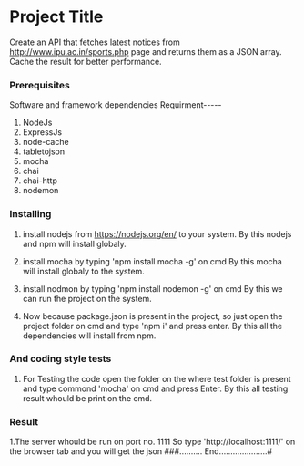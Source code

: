 # Project Title
Create an API that fetches latest notices from http://www.ipu.ac.in/sports.php page and returns them as a JSON array. Cache the result for better performance.

### Prerequisites
Software and framework dependencies Requirment-----
1. NodeJs
2. ExpressJs
3. node-cache
4. tabletojson
5. mocha
6. chai
7. chai-http
8. nodemon
### Installing
1. install nodejs from https://nodejs.org/en/ to your system.
By this nodejs and npm will install globaly.

2. install mocha by typing 'npm install mocha -g' on cmd
By this mocha will install globaly to the system.

3. install nodmon by typing 'npm install nodemon -g' on cmd
By this we can run the project on the system.

4. Now because package.json is present in the project, so just open the project folder on cmd
and type 'npm i' and press enter.
By this all the dependencies will install from npm.  


### And coding style tests
1. For Testing the code open the folder on the where test folder is present and 
type commond 'mocha' on cmd and press Enter.
By this all testing result whould be print on the cmd. 



### Result
1.The server whould be run on port no. 1111
So type 'http://localhost:1111/' on the browser tab and you will get the json
 ###.......... End.....................#